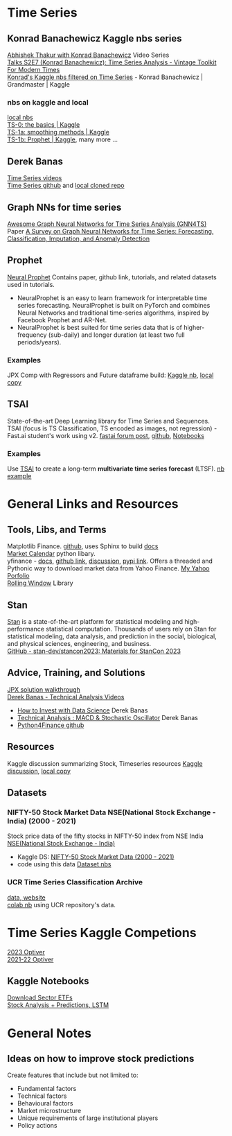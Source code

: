 # Time Series
## Konrad Banachewicz Kaggle nbs series
[Abhishek Thakur with Konrad Banachewicz](https://www.youtube.com/@abhishekkrthakur/search?query=timeseries) Video Series  
[Talks S2E7 (Konrad Banachewicz): Time Series Analysis - Vintage Toolkit For Modern Times](https://www.youtube.com/watch?v=cKzXOOtOXYY&list=PL98nY_tJQXZm0k0JZ2wK52JwJmQW9wqs-&index=7)  
[Konrad's Kaggle nbs filtered on Time Series](https://www.kaggle.com/konradb/notebooks?userId=2036&sortBy=dateRun&tab=profile&searchQuery=TS) - Konrad Banachewicz | Grandmaster | Kaggle  
### nbs on kaggle and local
[local nbs](nbs/KonradBanachewicz_TimeSeries)  
[TS-0: the basics | Kaggle](https://www.kaggle.com/code/konradb/ts-0-the-basics?scriptVersionId=106894931)  
[TS-1a: smoothing methods | Kaggle](https://www.kaggle.com/code/konradb/ts-1a-smoothing-methods?scriptVersionId=106895959)  
[TS-1b: Prophet | Kaggle](https://www.kaggle.com/code/konradb/ts-1b-prophet), many more ...  
## Derek Banas
[Time Series videos](https://youtube.com/playlist?list=PLGLfVvz_LVvSVgVCsPWLr961id7kRv1wt&feature=shared)  
[Time Series github](https://github.com/derekbanas/TimeSeriesAnalysis) and [local cloned repo](/TimeSeriesAnalysis)

## Graph NNs for time series
[Awesome Graph Neural Networks for Time Series Analysis (GNN4TS)](https://github.com/KimMeen/Awesome-GNN4TS)  
Paper [A Survey on Graph Neural Networks for Time Series: Forecasting, Classification, Imputation, and Anomaly Detection](https://arxiv.org/abs/2307.03759)

## Prophet
[Neural Prophet](https://neuralprophet.com/) Contains paper, github link, tutorials, and related datasets used in tutorials.  
- NeuralProphet is an easy to learn framework for interpretable time series forecasting. NeuralProphet is built on PyTorch and combines Neural Networks and traditional time-series algorithms, inspired by Facebook Prophet and AR-Net.
- NeuralProphet is best suited for time series data that is of higher-frequency (sub-daily) and longer duration (at least two full periods/years).
### Examples
JPX Comp with Regressors and Future dataframe build: [Kaggle nb](https://www.kaggle.com/code/paulorzp/jpx-prophet-forecasting-rolling-regression), [local copy](nbs/general/jpx-prophet-forecasting-rolling-regression.ipynb)  

## TSAI
State-of-the-art Deep Learning library for Time Series and Sequences.  
TSAI (focus is TS Classification, TS encoded as images, not regression) - Fast.ai student's work using v2. [fastai forum post](https://forums.fast.ai/t/timeseries/55861), [github](https://github.com/timeseriesAI/tsai), [Notebooks](https://github.com/timeseriesAI/tsai/tree/main/nbs)  
### Examples
Use [TSAI](https://github.com/timeseriesAI/tsai/tree/main) to create a long-term **multivariate time series forecast** (LTSF). [nb example](https://github.com/timeseriesAI/tsai/blob/main/tutorial_nbs/15_PatchTST_a_new_transformer_for_LTSF.ipynb) 

# General Links and Resources
## Tools, Libs, and Terms
Matplotlib Finance. [github](https://github.com/matplotlib/mplfinance), uses Sphinx to build [docs](https://github.com/matplotlib/mplfinance/tree/master/doc/source)  
[Market Calendar](https://github.com/rsheftel/pandas_market_calendars) python libary.  
yfinance - [docs](https://aroussi.com/post/python-yahoo-finance), [github link](https://github.com/ranaroussi/yfinance), [discussion](https://github.com/ranaroussi/yfinance/discussions), [pypi link](https://pypi.org/project/yfinance/). Offers a threaded and Pythonic way to download market data from Yahoo Finance. [My Yahoo Porfolio](https://finance.yahoo.com/portfolios)  
[Rolling Window](https://github.com/ajcr/rolling) Library  

## Stan 
[Stan](https://mc-stan.org/) is a state-of-the-art platform for statistical modeling and high-performance statistical computation. Thousands of users rely on Stan for statistical modeling, data analysis, and prediction in the social, biological, and physical sciences, engineering, and business.  
[GitHub - stan-dev/stancon2023: Materials for StanCon 2023](https://github.com/stan-dev/stancon2023)  

## Advice, Training, and Solutions
[JPX solution walkthrough](https://youtu.be/1ErQmNxt3Uk?list=PLqFaTIg4myu-r1KApCv1mBRWr7aq8te8v&t=308)  
[Derek Banas - Technical Analysis Videos](https://www.youtube.com/playlist?list=PLGLfVvz_LVvRLsTVyFMp93ZmtaIZLE4MW)  
- [How to Invest with Data Science](https://www.youtube.com/watch?v=4jaBKXDqg9U) Derek Banas  
- [Technical Analysis : MACD & Stochastic Oscillator](https://www.youtube.com/watch?v=RszkULP_Ao8) Derek Banas  
- [Python4Finance github](https://github.com/derekbanas/Python4Finance)  

## Resources
Kaggle discussion summarizing Stock, Timeseries resources [Kaggle discussion](https://www.kaggle.com/competitions/optiver-trading-at-the-close/discussion/441966), 
[local copy](resources/Timeseries_Stocks_Resources_Kaggle.mht)  

## Datasets
### NIFTY-50 Stock Market Data NSE(National Stock Exchange - India) (2000 - 2021)
Stock price data of the fifty stocks in NIFTY-50 index from NSE India  
[NSE(National Stock Exchange - India)](https://www.nseindia.com/)
- Kaggle DS: [NIFTY-50 Stock Market Data (2000 - 2021)](https://www.kaggle.com/datasets/rohanrao/nifty50-stock-market-data/data)  
- code using this data [Dataset nbs](https://www.kaggle.com/datasets/rohanrao/nifty50-stock-market-data/code)  
### UCR Time Series Classification Archive
[data, website](https://www.cs.ucr.edu/%7Eeamonn/time_series_data_2018/)  
[colab nb](https://colab.research.google.com/github/timeseriesAI/tsai/blob/master/tutorial_nbs/01_Intro_to_Time_Series_Classification.ipynb#scrollTo=u7idkYRN_1Al) using UCR repository's data.  

# Time Series Kaggle Competions
[2023 Optiver](https://www.kaggle.com/competitions/optiver-trading-at-the-close)  
[2021-22 Optiver](https://www.kaggle.com/competitions/optiver-realized-volatility-prediction/leaderboard)
## Kaggle Notebooks
[Download Sector ETFs](https://www.kaggle.com/code/guillemservera/downloading-sectors-etfs-with-yfinance)  
[Stock Analysis + Predictions, LSTM](https://www.kaggle.com/code/faressayah/stock-market-analysis-prediction-using-lstm)  

# General Notes
## Ideas on how to improve stock predictions
Create features that include but not limited to:
- Fundamental factors
- Technical factors
- Behavioural factors
- Market microstructure
- Unique requirements of large institutional players
- Policy actions